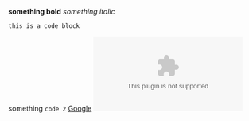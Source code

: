 **something bold**
*something italic*
```
this is a code block
```
something `code 2`
[Google](www.google.com)
![googly](www.google.com)
